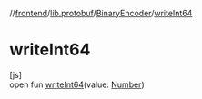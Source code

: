//[frontend](../../../index.md)/[lib.protobuf](../index.md)/[BinaryEncoder](index.md)/[writeInt64](write-int64.md)

# writeInt64

[js]\
open fun [writeInt64](write-int64.md)(value: [Number](https://kotlinlang.org/api/latest/jvm/stdlib/kotlin/-number/index.html))
